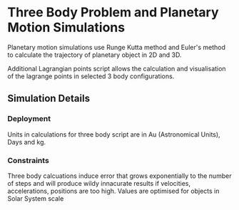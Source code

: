 # Three Body Problem and Planetary Motion Simulations

Planetary motion simulations use Runge Kutta method and Euler's method to calculate the trajectory of planetary object in 2D and 3D. 

Additional Lagrangian points script allows the calculation and visualisation of the lagrange points in selected 3 body configurations.

## Simulation Details

### Deployment

Units in calculations for three body script are in Au (Astronomical Units), Days and kg. 

### Constraints

Three body calcuations induce error that grows exponentially to the number of steps and will produce wildy innacurate results if velocities, accelerations, positions are too high. Values are optimised for objects in Solar System scale